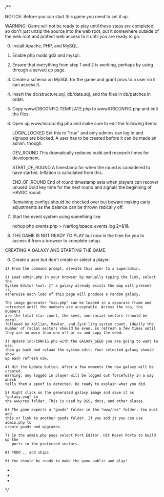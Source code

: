 /**

 NOTICE: Before you can start this game you need to set it up.
 
 WARNING: Game will not be ready to play until these steps are completed,
 so don't just unzip the source into the web root, put it somewhere outside
 of the web root and protect web access to it until you are ready to go.

  0) Install Apache, PHP, and MySQL.
  
  1) Enable php mods gd2 and mysqli.
  
  2) Ensure that everything from step 1 and 2 is working, perhaps by 
  using <?php phpinfo(); ?> through a served up page.

  3) Create a schema on MySQL for the game and grant privs to a user
  so it can access it.
  
  4) Insert the db/structure.sql, db/data.sql, and the files in db/patches
  in order.

  5) Copy www/DBCONFIG.TEMPLATE.php to www/DBCONFIG.php and edit the files
  
  6) Open up www/inc/config.php and make sure to edit the following items:
  
        LOGIN_LOCKED    Set this to "true" and only admins can log in and
                        signups are blocked. A user has to be created before
                        it can be made an admin, though.

        DEV_ROUND       This dramatically reduces build and research times
                        for development.

        START_OF_ROUND  A timestamp for when the round is considered to have
                        started. Inflation is calculated from this.

        END_OF_ROUND    End of round timestamp sets when players can recover
                        unused Gold key time for the next round and signals
                        the beginning of HAVOC round.						
  
        Remaining configs should be checked over but beware making early
		adjustments as the balance can be thrown radically off.
 
  7) Start the event system using something like:
        
		nohup php events.php > /var/log/space_events.log 2>&1&
		
  8) THE GAME IS NOT READY TO PLAY but now is the time for you to access it from
  a browser to complete setup.

  
 CREATING A GALAXY AND STARTING THE GAME.

  0) Create a user but don't create or select a player.

	1) From the command prompt, elevate this user to a superadmin.

	2) Load admin.php in your browser by manually typing the link, select the
	System Editor tool. If a galaxy already exists the map will present it,
	otherwise each load of this page will produce a random galaxy.

	The image generator "map.php" can be loaded in a separate frame and
	refreshed until the numbers are acceptable. Across the top, the numbers
	are the total star count, the seed, non-racial sectors (should be zero),
	followed by Xollian, Mawlor, and Zyck'lirg system count. Ideally the
	number of racial sectors should be even, so refresh a few times until
	they are no more than one off or so and copy the seed.

    3) Update inc/CONFIG.php with the GALAXY_SEED you are going to want to use,
	then go back and reload the system edit. Your selected galaxy should show
	up each refresh now.
	
    4) Hit the Update button. After a few moments the new galaxy will be created.
	Warning: any logged in player will be logged out forcefully in a way which
	tells them a spoof is detected. Be ready to explain what you did.

    5) Right click on the generated galaxy image and save it as "galaxy.png" in
    the www/res folder. This is used by DSS, docs, and other places.

    6) The game expects a "goods" folder in the "www/res" folder. You must add
	this or link to another goods folder. If you add it you can use admin.php to
    create goods and upgrades.

    7) In the admin.php page select Port Editor. Hit Reset Ports to build up the
       ports in the protected sectors.

    8) TODO .. add ships

    9) You should be ready to make the game public and play!

 *
 *
 *
 */
 
